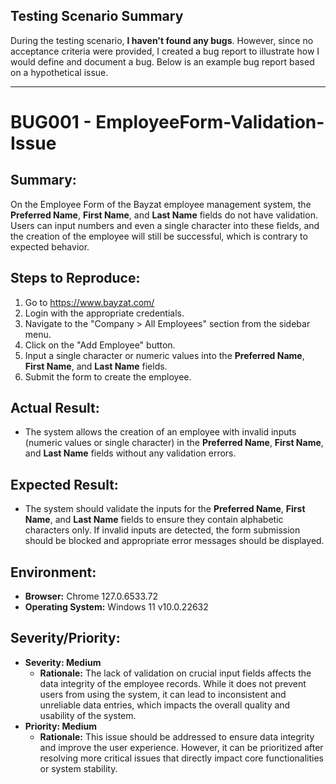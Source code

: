 ## Testing Scenario Summary

During the testing scenario, **I haven't found any bugs**. However, since no acceptance criteria were provided, I created a bug report to illustrate how I would define and document a bug. Below is an example bug report based on a hypothetical issue.

---

# BUG001 - EmployeeForm-Validation-Issue

## Summary:

On the Employee Form of the Bayzat employee management system, the **Preferred Name**, **First Name**, and **Last Name** fields do not have validation. Users can input numbers and even a single character into these fields, and the creation of the employee will still be successful, which is contrary to expected behavior.

## Steps to Reproduce:

1. Go to https://www.bayzat.com/
2. Login with the appropriate credentials.
3. Navigate to the "Company > All Employees" section from the sidebar menu.
4. Click on the "Add Employee" button.
5. Input a single character or numeric values into the **Preferred Name**, **First Name**, and **Last Name** fields.
6. Submit the form to create the employee.

## Actual Result:

-  The system allows the creation of an employee with invalid inputs (numeric values or single character) in the **Preferred Name**, **First Name**, and **Last Name** fields without any validation errors.

## Expected Result:

-  The system should validate the inputs for the **Preferred Name**, **First Name**, and **Last Name** fields to ensure they contain alphabetic characters only. If invalid inputs are detected, the form submission should be blocked and appropriate error messages should be displayed.

## Environment:

-  **Browser:** Chrome 127.0.6533.72
-  **Operating System:** Windows 11 v10.0.22632

## Severity/Priority:

-  **Severity: Medium**
   -  **Rationale:** The lack of validation on crucial input fields affects the data integrity of the employee records. While it does not prevent users from using the system, it can lead to inconsistent and unreliable data entries, which impacts the overall quality and usability of the system.
-  **Priority: Medium**
   -  **Rationale:** This issue should be addressed to ensure data integrity and improve the user experience. However, it can be prioritized after resolving more critical issues that directly impact core functionalities or system stability.
